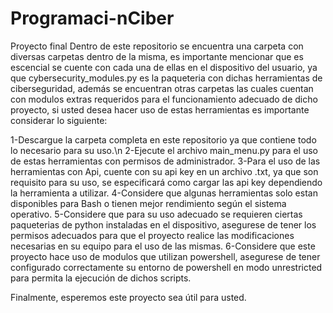 # Programaci-nCiber
Proyecto final
Dentro de este repositorio se encuentra una carpeta con diversas carpetas dentro de la misma, es importante mencionar que es escencial se cuente con
cada una de ellas en el dispositivo del usuario, ya que cybersecurity_modules.py es la paqueteria con dichas herramientas de ciberseguridad, además se encuentran otras carpetas
las cuales cuentan con modulos extras requeridos para el funcionamiento adecuado de dicho proyecto, si usted desea hacer uso de estas herramientas es importante considerar
lo siguiente:

1-Descargue la carpeta completa en este repositorio ya que contiene todo lo necesario para su uso.\n
2-Ejecute el archivo main_menu.py para el uso de estas herramientas con permisos de administrador. 
3-Para el uso de las herramientas con Api, cuente con su api key en un archivo .txt, ya que son requisito para su uso,
  se especificará como cargar las api key dependiendo la herramienta a utilizar.
4-Considere que algunas herramientas solo estan disponibles para Bash o tienen mejor rendimiento según el sistema operativo.
5-Considere que para su uso adecuado se requieren ciertas paqueterias de python instaladas en el dispositivo, asegurese
  de tener los permisos adecuados para que el proyecto realice las modificaciones necesarias en su equipo para el uso de las mismas.
6-Considere que este proyecto hace uso de modulos que utilizan powershell, asegurese de tener configurado correctamente
  su entorno de powershell en modo unrestricted para permita la ejecución de dichos scripts.

Finalmente, esperemos este proyecto sea útil para usted.
